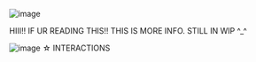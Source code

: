 ![image](https://github.com/user-attachments/assets/aef8fd00-0b43-45ed-b0b2-36e3093eed70)




HIII!! IF UR READING THIS!! THIS IS MORE INFO. STILL IN WIP ^_^


![image](https://github.com/user-attachments/assets/4855a8b5-24db-4d26-a7bb-885635fdbbc9)
☆ INTERACTIONS 








